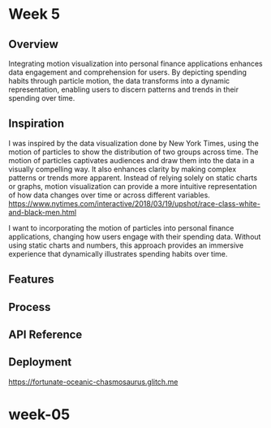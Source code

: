 # Week 5 

## Overview
Integrating motion visualization into personal finance applications enhances data engagement and comprehension for users. By depicting spending habits through particle motion, the data transforms into a dynamic representation, enabling users to discern patterns and trends in their spending over time.

## Inspiration
I was inspired by the data visualization done by New York Times, using the motion of particles to show the distribution of two groups across time. The motion of particles captivates audiences and draw them into the data in a visually compelling way. It also enhances clarity by making complex patterns or trends more apparent.
Instead of relying solely on static charts or graphs, motion visualization can provide a more intuitive representation of how data changes over time or across different variables.  
https://www.nytimes.com/interactive/2018/03/19/upshot/race-class-white-and-black-men.html

I want to incorporating the motion of particles into personal finance applications, changing how users engage with their spending data. Without using static charts and numbers, this approach provides an immersive experience that dynamically illustrates spending habits over time.


## Features


## Process



## API Reference

## Deployment
https://fortunate-oceanic-chasmosaurus.glitch.me
# week-05
